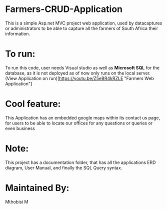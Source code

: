 # Farmers-CRUD-Application
This is a simple Asp.net MVC project web application, used by datacaptures or administrators
to be able to capture all the farmers of South Africa their information.
# To run:
To run this code, user needs Visual studio as well as **Microsoft SQL** for the database, as it
is not deployed as of now only runs on the local server.
(View Application on run)[https://youtu.be/Z5eBR4kRZLE "Farmers Web Application"] 
# Cool feature:
This Application has an embedded google maps within its contact us page, for users to be able
to locate our offices for any questions or queries or even business  



# Note:
This project has a documentation folder, that has all the applications ERD diagram, User Manual, 
and finally the SQL Query syntax. 
# Maintained By:
Mthobisi M
